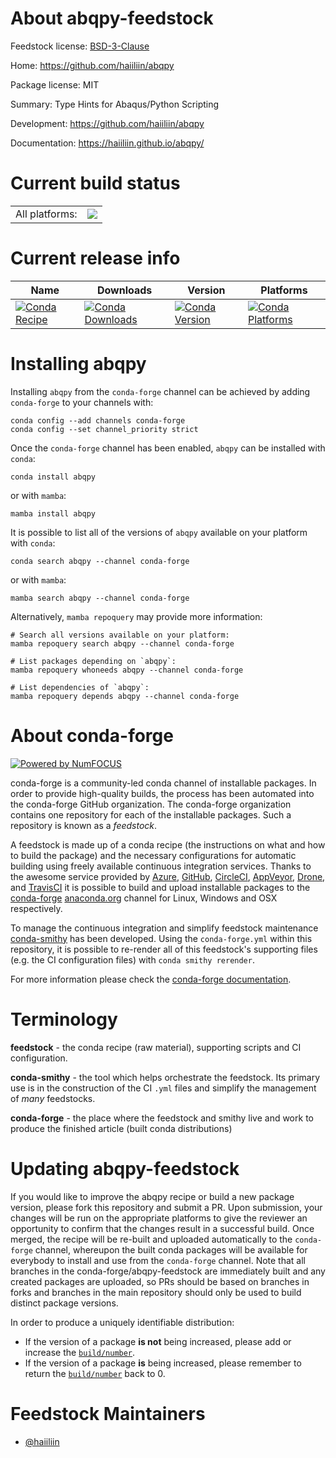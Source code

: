 About abqpy-feedstock
=====================

Feedstock license: [BSD-3-Clause](https://github.com/conda-forge/abqpy-feedstock/blob/main/LICENSE.txt)

Home: https://github.com/haiiliin/abqpy

Package license: MIT

Summary: Type Hints for Abaqus/Python Scripting

Development: https://github.com/haiiliin/abqpy

Documentation: https://haiiliin.github.io/abqpy/

Current build status
====================


<table><tr><td>All platforms:</td>
    <td>
      <a href="https://dev.azure.com/conda-forge/feedstock-builds/_build/latest?definitionId=25428&branchName=main">
        <img src="https://dev.azure.com/conda-forge/feedstock-builds/_apis/build/status/abqpy-feedstock?branchName=main">
      </a>
    </td>
  </tr>
</table>

Current release info
====================

| Name | Downloads | Version | Platforms |
| --- | --- | --- | --- |
| [![Conda Recipe](https://img.shields.io/badge/recipe-abqpy-green.svg)](https://anaconda.org/conda-forge/abqpy) | [![Conda Downloads](https://img.shields.io/conda/dn/conda-forge/abqpy.svg)](https://anaconda.org/conda-forge/abqpy) | [![Conda Version](https://img.shields.io/conda/vn/conda-forge/abqpy.svg)](https://anaconda.org/conda-forge/abqpy) | [![Conda Platforms](https://img.shields.io/conda/pn/conda-forge/abqpy.svg)](https://anaconda.org/conda-forge/abqpy) |

Installing abqpy
================

Installing `abqpy` from the `conda-forge` channel can be achieved by adding `conda-forge` to your channels with:

```
conda config --add channels conda-forge
conda config --set channel_priority strict
```

Once the `conda-forge` channel has been enabled, `abqpy` can be installed with `conda`:

```
conda install abqpy
```

or with `mamba`:

```
mamba install abqpy
```

It is possible to list all of the versions of `abqpy` available on your platform with `conda`:

```
conda search abqpy --channel conda-forge
```

or with `mamba`:

```
mamba search abqpy --channel conda-forge
```

Alternatively, `mamba repoquery` may provide more information:

```
# Search all versions available on your platform:
mamba repoquery search abqpy --channel conda-forge

# List packages depending on `abqpy`:
mamba repoquery whoneeds abqpy --channel conda-forge

# List dependencies of `abqpy`:
mamba repoquery depends abqpy --channel conda-forge
```


About conda-forge
=================

[![Powered by
NumFOCUS](https://img.shields.io/badge/powered%20by-NumFOCUS-orange.svg?style=flat&colorA=E1523D&colorB=007D8A)](https://numfocus.org)

conda-forge is a community-led conda channel of installable packages.
In order to provide high-quality builds, the process has been automated into the
conda-forge GitHub organization. The conda-forge organization contains one repository
for each of the installable packages. Such a repository is known as a *feedstock*.

A feedstock is made up of a conda recipe (the instructions on what and how to build
the package) and the necessary configurations for automatic building using freely
available continuous integration services. Thanks to the awesome service provided by
[Azure](https://azure.microsoft.com/en-us/services/devops/), [GitHub](https://github.com/),
[CircleCI](https://circleci.com/), [AppVeyor](https://www.appveyor.com/),
[Drone](https://cloud.drone.io/welcome), and [TravisCI](https://travis-ci.com/)
it is possible to build and upload installable packages to the
[conda-forge](https://anaconda.org/conda-forge) [anaconda.org](https://anaconda.org/)
channel for Linux, Windows and OSX respectively.

To manage the continuous integration and simplify feedstock maintenance
[conda-smithy](https://github.com/conda-forge/conda-smithy) has been developed.
Using the ``conda-forge.yml`` within this repository, it is possible to re-render all of
this feedstock's supporting files (e.g. the CI configuration files) with ``conda smithy rerender``.

For more information please check the [conda-forge documentation](https://conda-forge.org/docs/).

Terminology
===========

**feedstock** - the conda recipe (raw material), supporting scripts and CI configuration.

**conda-smithy** - the tool which helps orchestrate the feedstock.
                   Its primary use is in the construction of the CI ``.yml`` files
                   and simplify the management of *many* feedstocks.

**conda-forge** - the place where the feedstock and smithy live and work to
                  produce the finished article (built conda distributions)


Updating abqpy-feedstock
========================

If you would like to improve the abqpy recipe or build a new
package version, please fork this repository and submit a PR. Upon submission,
your changes will be run on the appropriate platforms to give the reviewer an
opportunity to confirm that the changes result in a successful build. Once
merged, the recipe will be re-built and uploaded automatically to the
`conda-forge` channel, whereupon the built conda packages will be available for
everybody to install and use from the `conda-forge` channel.
Note that all branches in the conda-forge/abqpy-feedstock are
immediately built and any created packages are uploaded, so PRs should be based
on branches in forks and branches in the main repository should only be used to
build distinct package versions.

In order to produce a uniquely identifiable distribution:
 * If the version of a package **is not** being increased, please add or increase
   the [``build/number``](https://docs.conda.io/projects/conda-build/en/latest/resources/define-metadata.html#build-number-and-string).
 * If the version of a package **is** being increased, please remember to return
   the [``build/number``](https://docs.conda.io/projects/conda-build/en/latest/resources/define-metadata.html#build-number-and-string)
   back to 0.

Feedstock Maintainers
=====================

* [@haiiliin](https://github.com/haiiliin/)

